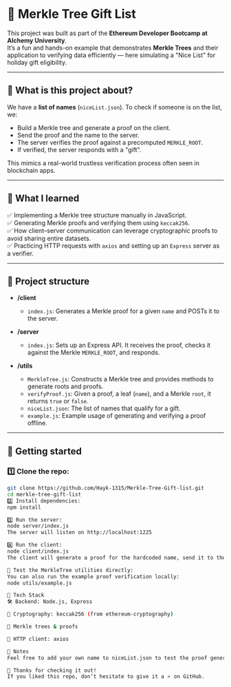 # 🎁 Merkle Tree Gift List

This project was built as part of the **Ethereum Developer Bootcamp at Alchemy University**.  
It’s a fun and hands-on example that demonstrates **Merkle Trees** and their application to verifying data efficiently — here simulating a "Nice List" for holiday gift eligibility.

---

## 🎯 What is this project about?
We have a **list of names** (`niceList.json`). To check if someone is on the list, we:
- Build a Merkle tree and generate a proof on the client.
- Send the proof and the name to the server.
- The server verifies the proof against a precomputed `MERKLE_ROOT`.
- If verified, the server responds with a "gift".

This mimics a real-world trustless verification process often seen in blockchain apps.

---

## 🧠 What I learned
✅ Implementing a Merkle tree structure manually in JavaScript.  
✅ Generating Merkle proofs and verifying them using `keccak256`.  
✅ How client–server communication can leverage cryptographic proofs to avoid sharing entire datasets.  
✅ Practicing HTTP requests with `axios` and setting up an `Express` server as a verifier.

---

## 📂 Project structure

- **/client**  
  - `index.js`: Generates a Merkle proof for a given `name` and POSTs it to the server.
  
- **/server**  
  - `index.js`: Sets up an Express API. It receives the proof, checks it against the Merkle `MERKLE_ROOT`, and responds.

- **/utils**  
  - `MerkleTree.js`: Constructs a Merkle tree and provides methods to generate roots and proofs.
  - `verifyProof.js`: Given a proof, a leaf (`name`), and a Merkle `root`, it returns `true` or `false`.
  - `niceList.json`: The list of names that qualify for a gift.
  - `example.js`: Example usage of generating and verifying a proof offline.

---

## 🚀 Getting started

### 1️⃣ Clone the repo:
```bash
git clone https://github.com/Hayk-1315/Merkle-Tree-Gift-list.git
cd merkle-tree-gift-list
2️⃣ Install dependencies:
npm install

3️⃣ Run the server:
node server/index.js
The server will listen on http://localhost:1225

4️⃣ Run the client:
node client/index.js
The client will generate a proof for the hardcoded name, send it to the server, and log the server’s response.

🧪 Test the MerkleTree utilities directly:
You can also run the example proof verification locally:
node utils/example.js

🔧 Tech Stack
🛠 Backend: Node.js, Express

🔐 Cryptography: keccak256 (from ethereum-cryptography)

🧠 Merkle trees & proofs

🔄 HTTP client: axios

📜 Notes
Feel free to add your own name to niceList.json to test the proof generation and verification process. This project is intended as a learning exercise, but it also illustrates a pattern often used in blockchain apps where verifying a small proof is much more efficient than sharing entire datasets.

🎉 Thanks for checking it out!
If you liked this repo, don’t hesitate to give it a ⭐ on GitHub.

